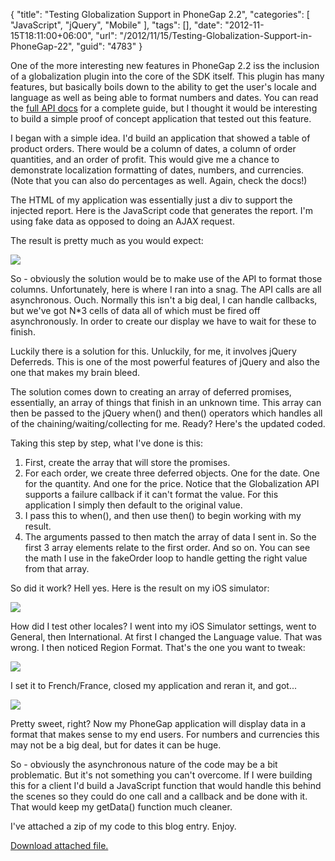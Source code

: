 {
	"title": "Testing Globalization Support in PhoneGap 2.2",
	"categories": [
		"JavaScript",
		"jQuery",
		"Mobile"
	],
	"tags": [],
	"date": "2012-11-15T18:11:00+06:00",
	"url": "/2012/11/15/Testing-Globalization-Support-in-PhoneGap-22",
	"guid": "4783"
}

One of the more interesting new features in PhoneGap 2.2 iss the inclusion of a globalization plugin into the core of the SDK itself. This plugin has many features, but basically boils down to the ability to get the user's locale and language as well as being able to format numbers and dates. You can read the <a href="http://docs.phonegap.com/en/2.2.0/cordova_globalization_globalization.md.html#Globalization">full API docs</a> for a complete guide, but I thought it would be interesting to build a simple proof of concept application that tested out this feature.
<!--more-->
I began with a simple idea. I'd build an application that showed a table of product orders. There would be a column of dates, a column of order quantities, and an order of profit. This would give me a chance to demonstrate localization formatting of dates, numbers, and currencies. (Note that you can also do percentages as well. Again, check the docs!)

The HTML of my application was essentially just a div to support the injected report. Here is the JavaScript code that generates the report. I'm using fake data as opposed to doing an AJAX request.

<script src="https://gist.github.com/4082217.js?file=gistfile1.js"></script>

The result is pretty much as you would expect:

<img src="https://static.raymondcamden.com/images/iOS Simulator Screen shot Nov 15, 2012 3.48.18 PM.png" />

So - obviously the solution would be to make use of the API to format those columns. Unfortunately, here is where I ran into a snag. The API calls are all asynchronous. Ouch. Normally this isn't a big deal, I can handle callbacks, but we've got N*3 cells of data all of which must be fired off asynchronously. In order to create our display we have to wait for these to finish.

Luckily there is a solution for this. Unluckily, for me, it involves jQuery Deferreds. This is one of the most powerful features of jQuery and also the one that makes my brain bleed. 

The solution comes down to creating an array of deferred promises, essentially, an array of things that finish in an unknown time. This array can then be passed to the jQuery when() and then() operators which handles all of the chaining/waiting/collecting for me. Ready? Here's the updated coded.

<script src="https://gist.github.com/4082258.js?file=gistfile1.js"></script>

Taking this step by step, what I've done is this:

<ol>
<li>First, create the array that will store the promises.
<li>For each order, we create three deferred objects. One for the date. One for the quantity. And one for the price. Notice that the Globalization API supports a failure callback if it can't format the value. For this application I simply then default to the original value.
<li>I pass this to when(), and then use then() to begin working with my result.
<li>The arguments passed to then match the array of data I sent in. So the first 3 array elements relate to the first order. And so on. You can see the math I use in the fakeOrder loop to handle getting the right value from that array.
</ol>

So did it work? Hell yes. Here is the result on my iOS simulator:

<img src="https://static.raymondcamden.com/images/iOS Simulator Screen shot Nov 15, 2012 4.51.16 PM.png" />

How did I test other locales? I went into my iOS Simulator settings, went to General, then International. At first I changed the Language value. That was wrong. I then noticed Region Format. That's the one you want to tweak:

<img src="https://static.raymondcamden.com/images/iOS Simulator Screen shot Nov 15, 2012 4.50.46 PM.png" />

I set it to French/France, closed my application and reran it, and got...

<img src="https://static.raymondcamden.com/images/iOS Simulator Screen shot Nov 15, 2012 4.50.02 PM.png" />

Pretty sweet, right? Now my PhoneGap application will display data in a format that makes sense to my end users. For numbers and currencies this may not be a big deal, but for dates it can be huge.

So - obviously the asynchronous nature of the code may be a bit problematic. But it's not something you can't overcome. If I were building this for a client I'd build a JavaScript function that would handle this behind the scenes so they could do one call and a callback and be done with it. That would keep my getData() function much cleaner.

I've attached a zip of my code to this blog entry. Enjoy.<p><a href='enclosures/C%3A%5Chosts%5C2012%2Eraymondcamden%2Ecom%5Cenclosures%2Fwww2%2Ezip'>Download attached file.</a></p>